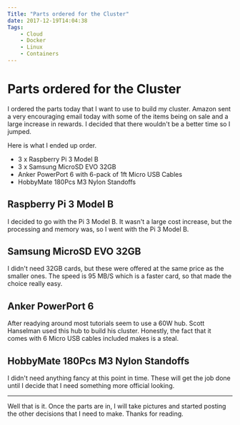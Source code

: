 ```yaml
---
Title: "Parts ordered for the Cluster"
date: 2017-12-19T14:04:38
Tags:
    - Cloud
    - Docker
    - Linux
    - Containers 
---
```


# Parts ordered for the Cluster

I ordered the parts today that I want to use to build my cluster. Amazon sent a very encouraging email today with some
of the items being on sale and a large increase in rewards. I decided that there wouldn't be a better time so I jumped.

Here is what I ended up order.

* 3 x Raspberry Pi 3 Model B
* 3 x Samsung MicroSD EVO 32GB
* Anker PowerPort 6 with 6-pack of 1ft Micro USB Cables
* HobbyMate 180Pcs M3 Nylon Standoffs

## Raspberry Pi 3 Model B

I decided to go with the Pi 3 Model B. It wasn't a large cost increase, but the processing and memory was, so I went
with the Pi 3 Model B.

## Samsung MicroSD EVO 32GB

I didn't need 32GB cards, but these were offered at the same price as the smaller ones. The speed is 95 MB/S which is a
faster card, so that made the choice really easy.

## Anker PowerPort 6

After readying around most tutorials seem to use a 60W hub. Scott Hanselman used this hub to build his cluster.
Honestly, the fact that it comes with 6 Micro USB cables included makes is a steal.

## HobbyMate 180Pcs M3 Nylon Standoffs

I didn't need anything fancy at this point in time. These will get the job done until I decide that I need something
more official looking.

---

Well that is it. Once the parts are in, I will take pictures and started posting the other decisions that I need to
make. Thanks for reading.
